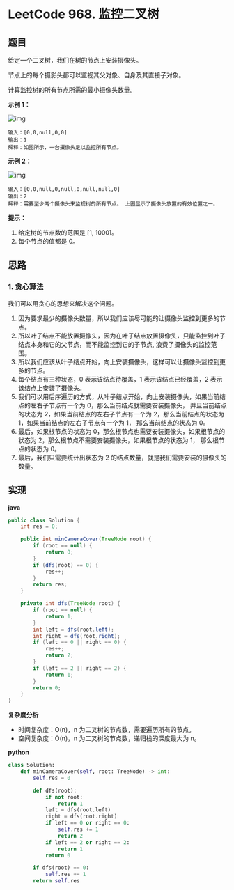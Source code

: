 # LeetCode 968. 监控二叉树

## 题目

给定一个二叉树，我们在树的节点上安装摄像头。

节点上的每个摄影头都可以监视其父对象、自身及其直接子对象。

计算监控树的所有节点所需的最小摄像头数量。

**示例 1：**

![img](https://assets.leetcode-cn.com/aliyun-lc-upload/uploads/2018/12/29/bst_cameras_01.png)

```
输入：[0,0,null,0,0]
输出：1
解释：如图所示，一台摄像头足以监控所有节点。
```

**示例 2：**

![img](https://assets.leetcode-cn.com/aliyun-lc-upload/uploads/2018/12/29/bst_cameras_02.png)

```
输入：[0,0,null,0,null,0,null,null,0]
输出：2
解释：需要至少两个摄像头来监视树的所有节点。 上图显示了摄像头放置的有效位置之一。
```

**提示：**

1. 给定树的节点数的范围是 [1, 1000]。
2. 每个节点的值都是 0。

## 思路

### 1. 贪心算法

我们可以用贪心的思想来解决这个问题。

1. 因为要求最少的摄像头数量，所以我们应该尽可能的让摄像头监控到更多的节点。
2. 所以叶子结点不能放置摄像头，因为在叶子结点放置摄像头，只能监控到叶子结点本身和它的父节点，而不能监控到它的子节点,
   浪费了摄像头的监控范围。
3. 所以我们应该从叶子结点开始，向上安装摄像头，这样可以让摄像头监控到更多的节点。
4. 每个结点有三种状态，0 表示该结点待覆盖，1 表示该结点已经覆盖，2 表示该结点上安装了摄像头。
5. 我们可以用后序遍历的方式，从叶子结点开始，向上安装摄像头，如果当前结点的左右子节点有一个为 0，那么当前结点就需要安装摄像头，
   并且当前结点的状态为 2，如果当前结点的左右子节点有一个为 2，那么当前结点的状态为 1，如果当前结点的左右子节点有一个为 1，
   那么当前结点的状态为 0。
6. 最后，如果根节点的状态为 0，那么根节点也需要安装摄像头，如果根节点的状态为 2，那么根节点不需要安装摄像头，如果根节点的状态为
   1，
   那么根节点的状态为 0。
7. 最后，我们只需要统计出状态为 2 的结点数量，就是我们需要安装的摄像头的数量。

## 实现

**java**

```java
public class Solution {
    int res = 0;

    public int minCameraCover(TreeNode root) {
        if (root == null) {
            return 0;
        }
        if (dfs(root) == 0) {
            res++;
        }
        return res;
    }

    private int dfs(TreeNode root) {
        if (root == null) {
            return 1;
        }
        int left = dfs(root.left);
        int right = dfs(root.right);
        if (left == 0 || right == 0) {
            res++;
            return 2;
        }
        if (left == 2 || right == 2) {
            return 1;
        }
        return 0;
    }
}
```

**复杂度分析**

- 时间复杂度：O(n)，n 为二叉树的节点数，需要遍历所有的节点。
- 空间复杂度：O(n)，n 为二叉树的节点数，递归栈的深度最大为 n。

**python**

```python
class Solution:
    def minCameraCover(self, root: TreeNode) -> int:
        self.res = 0

        def dfs(root):
            if not root:
                return 1
            left = dfs(root.left)
            right = dfs(root.right)
            if left == 0 or right == 0:
                self.res += 1
                return 2
            if left == 2 or right == 2:
                return 1
            return 0

        if dfs(root) == 0:
            self.res += 1
        return self.res
```